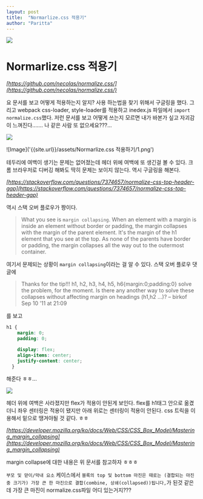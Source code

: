 ```yaml
---
layout: post
title:  "Normarlize.css 적용기"
author: "Paritta"
---
```


<img src='http://kendsnyder.com/wp-content/uploads/2016/04/post-41282490.jpeg'>

# Normarlize.css 적용기

*[https://github.com/necolas/normalize.css/](https://github.com/necolas/normalize.css/)*

요 문서를 보고 어떻게 적용하는지 알지?
사용 하는법을 찾기 위해서 구글링을 했다. 그리고 webpack css-loader, style-loader를 적용하고 inedex.js 파일에서 `import normalize.css`했다.
저런 문서를 보고 어떻게 쓰는지 모르면 내가 바본가 싶고 자괴감이 느껴진다....... 나 같은 사람 또 없으세요???...

<img src="../img/Normarlize.css 적용기/스크린샷 2017-10-03 오후 8.15.23.png">

![Image]('{{site.url}}/assets/Normarlize.css 적용하기/1.png')

테두리에 여백이 생기는 문제는 없어졌는데 헤더 위에 여백에 또 생긴걸 볼 수 있다. 크롬 브라우저로 디버깅 해봐도 딱히 문제는 보이지 않는다. 역시 구글링을 해본다.

*[https://stackoverflow.com/questions/7374657/normalize-css-top-header-gap](https://stackoverflow.com/questions/7374657/normalize-css-top-header-gap)*

역시 스택 오버 플로우가 짱이다.

> What you see is `margin collapsing`. When an element with a margin is inside an element without border or padding, the margin collapses with the margin of the parent element. It's the margin of the h1 element that you see at the top. As none of the parents have border or padding, the margin collapses all the way out to the outermost container.

여기서 문제되는 상황이 `margin collapsing`이라는 걸 알 수 있다. 스택 오버 플로우 댓글에

> Thanks for the tip!!! h1, h2, h3, h4, h5, h6{margin:0;padding:0} solve the problem, for the moment. Is there any another way to solve these collapses without affecting margin on headings (h1,h2 ...)? – birkof Sep 10 '11 at 21:09 

를 보고

```css
h1 {
    margin: 0;
    padding: 0;

    display: flex;
    align-items: center;
    justify-content: center;
  }
```
해준다 ㅎㅎ...

<img src="../img/Normarlize.css 적용기/스크린샷 2017-10-03 오후 8.27.11.png">

헤더 위에 여백은 사라졌지만 flex가 적용이 안된게 보인다. flex를 h1태그 안으로 옮겼더니 좌우 센터링은 적용이 됐지만 아래 위로는 센터링이 적용이 안된다. css 트릭을 이용해서 밑으로 땡겨야될 것 같다. ㅎㅎ

*[https://developer.mozilla.org/ko/docs/Web/CSS/CSS_Box_Model/Mastering_margin_collapsing](https://developer.mozilla.org/ko/docs/Web/CSS/CSS_Box_Model/Mastering_margin_collapsing)*

margin collapse에 대한 내용은 위 문서를 참고하자 ㅎㅎㅎ

`부모 및 맏이/막내 요소` 케이스에서 `블록의 top 및 bottom 마진은 때로는 (결합되는 마진 중 크기가) 가장 큰 한 마진으로 결합(combine, 상쇄(collapsed))됩니다,`가 된것 같은데 가장 큰 마진이 normalize.css파일 어디 있는거지???


